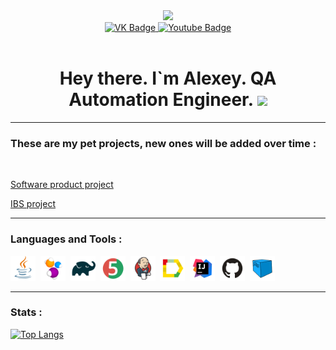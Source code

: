 
<div id="header" align="center">
  <img src="https://media.giphy.com/media/M9gbBd9nbDrOTu1Mqx/giphy.gif" width="100"/>
</div>

<div id="badges" align="center">
  <a href="https://vk.com/id13081654">
    <img src="https://img.shields.io/badge/VK-blue?style=for-the-badge" alt="VK Badge"/>
  </a>
  <a href="https://t.me/leshkakuff">
    <img src="https://img.shields.io/badge/Telegram-blue?style=for-the-badge" alt="Youtube Badge"/>
  </a>
</div>

<div align="center">
  <img src="https://komarev.com/ghpvc/?username=lkuff&style=flat-square&color=blue" alt=""/>
</div>

<h1 align="center">
  Hey there. I`m Alexey. QA Automation Engineer.
  <img src="https://media.giphy.com/media/hvRJCLFzcasrR4ia7z/giphy.gif" width="30px"/>
</h1>

---
### These are my pet projects, new ones will be added over time :
<div>
  <a href="https://github.com/lkuff/software_product_project">
    <img src="https://ppr.ru/resources/img/logo.svg" alt="">
    <p>Software product project</p>
  <a/>
  <a href="https://github.com/lkuff/IBS_project">
    <p>IBS project</p>
  <a/>
</div>
  
---
### Languages and Tools :
<div>
  <img src="https://github.com/lkuff/software_product_project/blob/master/images/logo/Java.svg" title="Java" alt="Java" width="40" height="40"/>&nbsp;
  <img src="https://github.com/lkuff/software_product_project/blob/master/images/logo/Selenide.svg" title="Selenide" alt="Selenide" width="40" height="40"/>&nbsp;
  <img src="https://github.com/lkuff/software_product_project/blob/master/images/logo/Gradle.svg" title="Gradle" alt="Gradle" width="40" height="40"/>&nbsp;
  <img src="https://github.com/lkuff/software_product_project/blob/master/images/logo/JUnit5.svg" title="JUnit5" alt="JUnit5" width="40" height="40"/>&nbsp;
  <img src="https://github.com/lkuff/software_product_project/blob/master/images/logo/Jenkins.svg" title="Jenkins" alt="Jenkins" width="40" height="40"/>&nbsp;
  <img src="https://github.com/lkuff/software_product_project/blob/master/images/logo/Allure_Report.svg" title="Allure_Report" alt="Allure_Report" width="40" height="40"/>&nbsp;
  <img src="https://github.com/lkuff/software_product_project/blob/master/images/logo/Intelij_IDEA.svg"  title="Intelij_IDEA" alt="Intelij_IDEA" width="40" height="40"/>&nbsp;
  <img src="https://github.com/lkuff/software_product_project/blob/master/images/logo/GitHub.svg" title="GitHub" alt="GitHub" width="40" height="40"/>&nbsp;
  <img src="https://github.com/lkuff/software_product_project/blob/master/images/logo/Selenoid.svg" title="Selenoid" alt="Selenoid" width="40" height="40"/>&nbsp;
</div>

---
### Stats :
[![Top Langs](https://github-readme-stats.vercel.app/api/top-langs/?username=lkuff&layout=compact&theme=vision-friendly-dark)](https://github.com/anuraghazra/github-readme-stats)
<!--
**lkuff/lkuff** is a ✨ _special_ ✨ repository because its `README.md` (this file) appears on your GitHub profile.

Here are some ideas to get you started:

- 🔭 I’m currently working on ...
- 🌱 I’m currently learning ...
- 👯 I’m looking to collaborate on ...
- 🤔 I’m looking for help with ...
- 💬 Ask me about ...
- 📫 How to reach me: ...
- 😄 Pronouns: ...
- ⚡ Fun fact: ...
-->
